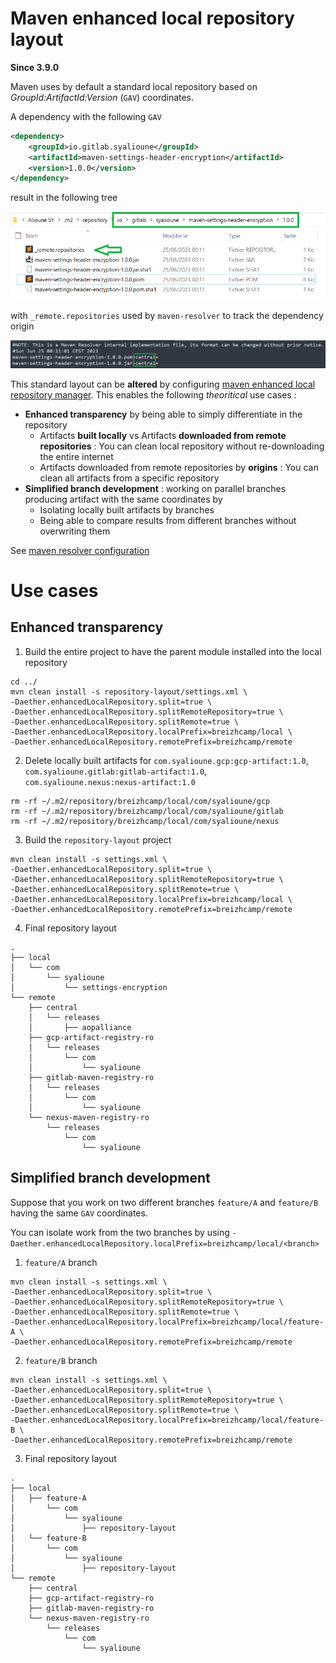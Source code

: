 # Maven enhanced local repository layout

**Since 3.9.0**

Maven uses by default a standard local repository based on _GroupId:ArtifactId:Version_ (`GAV`) coordinates.

A dependency with the following `GAV`

```xml
<dependency>
    <groupId>io.gitlab.syalioune</groupId>
    <artifactId>maven-settings-header-encryption</artifactId>
    <version>1.0.0</version>
</dependency>
```

result in the following tree

![standard-m2-repository-layout](./docs/standard-m2-repository-layout.png)

with `_remote.repositories` used by `maven-resolver` to track the dependency origin

![standard-m2-repository-remote-tracking-file](./docs/standard-m2-repository-remote-tracking-file.png)

This standard layout can be **altered** by configuring [maven enhanced local repository manager](https://maven.apache.org/resolver/local-repository.html).
This enables the following _theoritical_ use cases :

* **Enhanced transparency** by being able to simply differentiate in the repository
  * Artifacts **built locally** vs Artifacts **downloaded from remote repositories** : You can clean local repository without re-downloading the entire internet
  * Artifacts downloaded from remote repositories by **origins** : You can clean all artifacts from a specific repository
* **Simplified branch development** : working on parallel branches producing artifact with the same coordinates by
  * Isolating locally built artifacts by branches
  * Being able to compare results from different branches without overwriting them

See [maven resolver configuration](https://maven.apache.org/resolver/configuration.html)

# Use cases

## Enhanced transparency

1. Build the entire project to have the parent module installed into the local repository

```shell
cd ../
mvn clean install -s repository-layout/settings.xml \
-Daether.enhancedLocalRepository.split=true \
-Daether.enhancedLocalRepository.splitRemoteRepository=true \
-Daether.enhancedLocalRepository.splitRemote=true \
-Daether.enhancedLocalRepository.localPrefix=breizhcamp/local \
-Daether.enhancedLocalRepository.remotePrefix=breizhcamp/remote
```

2. Delete locally built artifacts for `com.syalioune.gcp:gcp-artifact:1.0`, `com.syalioune.gitlab:gitlab-artifact:1.0`, `com.syalioune.nexus:nexus-artifact:1.0`

```shell
rm -rf ~/.m2/repository/breizhcamp/local/com/syalioune/gcp
rm -rf ~/.m2/repository/breizhcamp/local/com/syalioune/gitlab
rm -rf ~/.m2/repository/breizhcamp/local/com/syalioune/nexus
```

3. Build the `repository-layout` project

```shell
mvn clean install -s settings.xml \
-Daether.enhancedLocalRepository.split=true \
-Daether.enhancedLocalRepository.splitRemoteRepository=true \
-Daether.enhancedLocalRepository.splitRemote=true \
-Daether.enhancedLocalRepository.localPrefix=breizhcamp/local \
-Daether.enhancedLocalRepository.remotePrefix=breizhcamp/remote
```

4. Final repository layout

```shell
.                                                                                                            
├── local                                                                                                    
│   └── com                                                                                                  
│       └── syalioune                                                                                                                                                                                                                                                                                                                                                                                                                                  
│           └── settings-encryption                                                                                                                                                             
└── remote                                                                                                   
    ├── central                                                                                              
    │   └── releases                                                                                         
    │       ├── aopalliance                                                                                                                                                                                                                                                                                                                                    
    ├── gcp-artifact-registry-ro                                                                             
    │   └── releases                                                                                         
    │       └── com                                                                                          
    │           └── syalioune                                                                                
    ├── gitlab-maven-registry-ro                                                                             
    │   └── releases                                                                                         
    │       └── com                                                                                          
    │           └── syalioune                                                                                
    └── nexus-maven-registry-ro                                                                              
        └── releases                                                                                         
            └── com                                                                                          
                └── syalioune                                                                                
```

## Simplified branch development

Suppose that you work on two different branches `feature/A` and `feature/B` having the same `GAV` coordinates.

You can isolate work from the two branches by using `-Daether.enhancedLocalRepository.localPrefix=breizhcamp/local/<branch>`

1. `feature/A` branch

```shell
mvn clean install -s settings.xml \
-Daether.enhancedLocalRepository.split=true \
-Daether.enhancedLocalRepository.splitRemoteRepository=true \
-Daether.enhancedLocalRepository.splitRemote=true \
-Daether.enhancedLocalRepository.localPrefix=breizhcamp/local/feature-A \
-Daether.enhancedLocalRepository.remotePrefix=breizhcamp/remote
```

2. `feature/B` branch

```shell
mvn clean install -s settings.xml \
-Daether.enhancedLocalRepository.split=true \
-Daether.enhancedLocalRepository.splitRemoteRepository=true \
-Daether.enhancedLocalRepository.splitRemote=true \
-Daether.enhancedLocalRepository.localPrefix=breizhcamp/local/feature-B \
-Daether.enhancedLocalRepository.remotePrefix=breizhcamp/remote
```

3. Final repository layout

```shell
.
├── local
│   ├── feature-A
│       └── com
│           └── syalioune
│               ├── repository-layout
│   └── feature-B
│       └── com
│           └── syalioune
│               ├── repository-layout
└── remote
    ├── central
    ├── gcp-artifact-registry-ro
    ├── gitlab-maven-registry-ro
    └── nexus-maven-registry-ro
        └── releases
            └── com
                └── syalioune
```